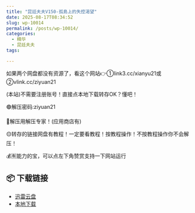```yaml
---
title: "昆廷夫夫V150-孤島上的失控渴望"
date: 2025-08-17T08:34:52
slug: wp-10014
permalink: /posts/wp-10014/
categories:
  - 精华
  - 昆廷夫夫
tags:

---
```


如果两个网盘都没有资源了，看这个网站👉①link3.cc/xianyu21或②vlink.cc/ziyuan21

(本站)不需要注册账号！直接点本地下载转存OK？懂吧！

🟢解压密码:ziyuan21

🔵解压用解压专家！(应用商店有)

🟡转存的链接网盘有教程！一定要看教程！按教程操作！不按教程操作你不会解压！

💰🈶能力的宝，可以点左下角赞赏支持一下网站运行

## 📦 下载链接
- [迅雷云盘](https://blziyuan21.com/pay-download/10014?key=48935a14d4&down_id=0)
- [本地下载](https://blziyuan21.com/pay-download/10014?key=48935a14d4&down_id=1)

